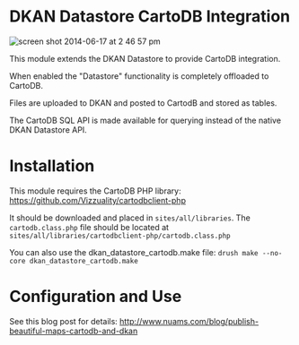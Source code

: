 DKAN Datastore CartoDB Integration
======================
![screen shot 2014-06-17 at 2 46 57 pm](https://cloud.githubusercontent.com/assets/512243/3304996/d5e9e254-f650-11e3-8adc-56b110754e36.png)

This module extends the DKAN Datastore to provide CartoDB integration.

When enabled the "Datastore" functionality is completely offloaded to CartoDB.

Files are uploaded to DKAN and posted to CartodB and stored as tables.

The CartoDB SQL API is made available for querying instead of the native DKAN Datastore API.

Installation
============
This module requires the CartoDB PHP library: https://github.com/Vizzuality/cartodbclient-php

It should be downloaded and placed in ``sites/all/libraries``. The ``cartodb.class.php`` file should be located at ``sites/all/libraries/cartodbclient-php/cartodb.class.php``

You can also use the dkan_datastore_cartodb.make file: ``drush make --no-core dkan_datastore_cartodb.make``

Configuration and Use
====================

See this blog post for details: http://www.nuams.com/blog/publish-beautiful-maps-cartodb-and-dkan
